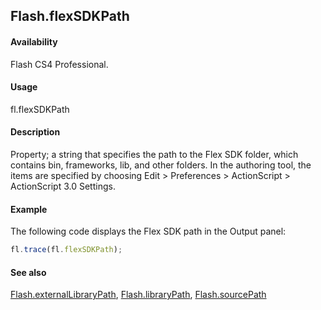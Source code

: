 ## Flash.flexSDKPath

#### Availability

Flash CS4 Professional.

#### Usage

fl.flexSDKPath

#### Description

Property; a string that specifies the path to the Flex SDK folder, which contains bin, frameworks, lib, and other folders. In the authoring tool, the items are specified by choosing Edit > Preferences > ActionScript > ActionScript 3.0 Settings.

#### Example

The following code displays the Flex SDK path in the Output panel:

```javascript
fl.trace(fl.flexSDKPath);
```

#### See also

[Flash.externalLibraryPath](../Flash_object/Flash23.md), [Flash.libraryPath](../Flash_object/Flash39.md), [Flash.sourcePath](../Flash_object/Flash72.md)
